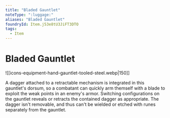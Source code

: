 ```yaml
---
title: "Bladed Gauntlet"
noteType: ":luggage:"
aliases: "Bladed Gauntlet"
foundryId: Item.j53e8tU3JiFT3DTO
tags:
  - Item
---
```


# Bladed Gauntlet
![[icons-equipment-hand-gauntlet-tooled-steel.webp|150]]

A dagger attached to a retractable mechanism is integrated in this gauntlet's dorsum, so a combatant can quickly arm themself with a blade to exploit the weak points in an enemy's armor. Switching configurations on the gauntlet reveals or retracts the contained dagger as appropriate. The dagger isn't removable, and thus can't be wielded or etched with runes separately from the gauntlet.
